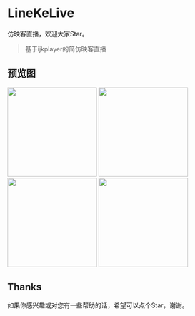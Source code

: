 # LineKeLive
仿映客直播，欢迎大家Star。

> 基于ijkplayer的简仿映客直播

## 预览图
<img src="https://github.com/developerjet/LineKeLive/blob/master/LinekeLive/Images/hot.png" width="200"/> <img src="https://github.com/developerjet/LineKeLive/blob/master/LinekeLive/Images/near.png" width="200"/> <img src="https://github.com/developerjet/LineKeLive/blob/master/LinekeLive/Images/focuse.png" width="200"/> <img src="https://github.com/developerjet/LineKeLive/blob/master/LinekeLive/Images/room.png" width="200"/>

## Thanks
如果你感兴趣或对您有一些帮助的话，希望可以点个Star，谢谢。
